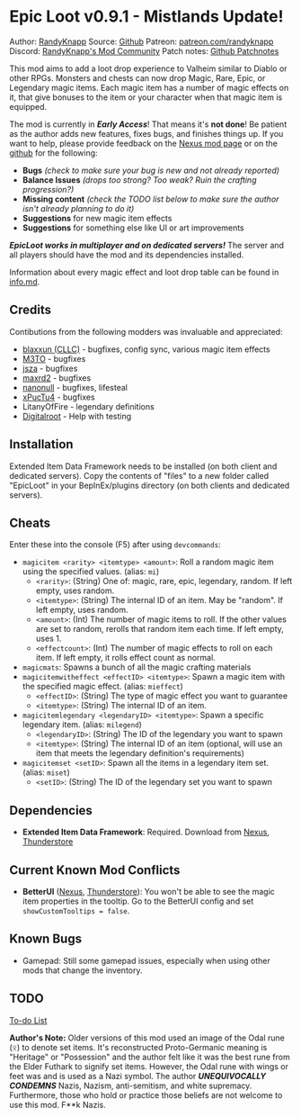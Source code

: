 # Epic Loot v0.9.1 - Mistlands Update!
Author: [RandyKnapp](https://discord.gg/randyknappmods)
Source: [Github](https://github.com/RandyKnapp/ValheimMods/blob/main/EpicLoot/)
Patreon: [patreon.com/randyknapp](https://www.patreon.com/randyknapp)
Discord: [RandyKnapp's Mod Community](https://discord.gg/randyknappmods)
Patch notes: [Github Patchnotes](https://github.com/RandyKnapp/ValheimMods/blob/main/EpicLoot/patchnotes.md)

This mod aims to add a loot drop experience to Valheim similar to Diablo or other RPGs. Monsters and chests can now drop Magic, Rare, Epic, or Legendary magic items. Each magic item has a number of magic effects on it, that give bonuses to the item or your character when that magic item is equipped.

The mod is currently in ***Early Access***! That means it's **not done**! Be patient as the author adds new features, fixes bugs, and finishes things up. If you want to help, please provide feedback on the [Nexus mod page](https://www.nexusmods.com/valheim/mods/387) or on the [github](https://github.com/RandyKnapp/ValheimMods/tree/main/EpicLoot) for the following:

  * **Bugs** *(check to make sure your bug is new and not already reported)*
  * **Balance Issues** *(drops too strong? Too weak? Ruin the crafting progression?)*
  * **Missing content** *(check the TODO list below to make sure the author isn't already planning to do it)*
  * **Suggestions** for new magic item effects
  * **Suggestions** for something else like UI or art improvements

***EpicLoot works in multiplayer and on dedicated servers!*** The server and all players should have the mod and its dependencies installed.

Information about every magic effect and loot drop table can be found in [info.md](https://github.com/RandyKnapp/ValheimMods/blob/main/EpicLoot/info.md).

## Credits
Contibutions from the following modders was invaluable and appreciated: 
  * [blaxxun (CLLC)](https://www.nexusmods.com/valheim/mods/495) - bugfixes, config sync, various magic item effects
  * [M3TO](https://github.com/M3TO) - bugfixes
  * [jsza](https://github.com/jsza) - bugfixes
  * [maxrd2](https://github.com/maxrd2) - bugfixes
  * [nanonull](https://github.com/nanonull) - bugfixes, lifesteal
  * [xPucTu4](https://github.com/xPucTu4) - bugfixes
  * LitanyOfFire - legendary definitions
  * [Digitalroot](https://github.com/Digitalroot) - Help with testing

## Installation

Extended Item Data Framework needs to be installed (on both client and dedicated servers).
Copy the contents of "files" to a new folder called "EpicLoot" in your BepInEx/plugins directory (on both clients and dedicated servers).

## Cheats

Enter these into the console (F5) after using `devcommands`:

  * `magicitem <rarity> <itemtype> <amount>`: Roll a random magic item using the specified values. (alias: `mi`)
    * `<rarity>`: (String) One of: magic, rare, epic, legendary, random. If left empty, uses random.
	* `<itemtype>`: (String) The internal ID of an item. May be "random". If left empty, uses random.
	* `<amount>`: (Int) The number of magic items to roll. If the other values are set to random, rerolls that random item each time. If left empty, uses 1.
	* `<effectcount>`: (Int) The number of magic effects to roll on each item. If left empty, it rolls effect count as normal.
  * `magicmats`: Spawns a bunch of all the magic crafting materials
  * `magicitemwitheffect <effectID> <itemtype>`: Spawn a magic item with the specified magic effect. (alias: `mieffect`)
    * `<effectID>`: (String) The type of magic effect you want to guarantee
	* `<itemtype>`: (String) The internal ID of an item.
  * `magicitemlegendary <legendaryID> <itemtype>`: Spawn a specific legendary item. (alias: `milegend`)
	* `<legendaryID>`: (String) The ID of the legendary you want to spawn
	* `<itemtype>`: (String) The internal ID of an item (optional, will use an item that meets the legendary definition's requirements)
  * `magicitemset <setID>`: Spawn all the items in a legendary item set. (alias: `miset`)
	* `<setID>`: (String) The ID of the legendary set you want to spawn

## Dependencies

  * **Extended Item Data Framework**: Required. Download from [Nexus](https://www.nexusmods.com/valheim/mods/281]), [Thunderstore](https://valheim.thunderstore.io/package/RandyKnapp/ExtendedItemDataFramework/)

## Current Known Mod Conflicts

  * **BetterUI** ([Nexus](https://www.nexusmods.com/valheim/mods/189), [Thunderstore](https://valheim.thunderstore.io/package/Masa/BetterUI/)): You won't be able to see the magic item properties in the tooltip. Go to the BetterUI config and set `showCustomTooltips = false`.

## Known Bugs

  * Gamepad: Still some gamepad issues, especially when using other mods that change the inventory.

## TODO

[To-do List](https://github.com/RandyKnapp/ValheimMods/blob/main/EpicLoot/todo.md)

**Author's Note:** Older versions of this mod used an image of the Odal rune (ᛟ) to denote set items. It's reconstructed Proto-Germanic meaning is "Heritage" or "Possession" and the author felt like it was the best rune from the Elder Futhark to signify set items. However, the Odal rune with wings or feet was and is used as a Nazi symbol. The author ***UNEQUIVOCALLY CONDEMNS*** Nazis, Nazism, anti-semitism, and white supremacy. Furthermore, those who hold or practice those beliefs are not welcome to use this mod. F\*\*k Nazis.